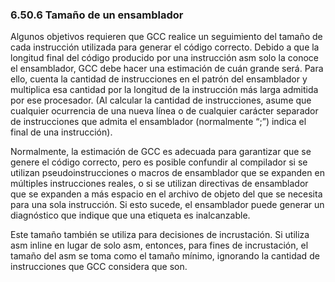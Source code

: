 ### 6.50.6 Tamaño de un ensamblador
Algunos objetivos requieren que GCC realice un seguimiento del tamaño de cada instrucción utilizada para generar el código correcto. Debido a que la longitud final del código producido por una instrucción asm solo la conoce el ensamblador, GCC debe hacer una estimación de cuán grande será. Para ello, cuenta la cantidad de instrucciones en el patrón del ensamblador y multiplica esa cantidad por la longitud de la instrucción más larga admitida por ese procesador. (Al calcular la cantidad de instrucciones, asume que cualquier ocurrencia de una nueva línea o de cualquier carácter separador de instrucciones que admita el ensamblador (normalmente “;”) indica el final de una instrucción).

Normalmente, la estimación de GCC es adecuada para garantizar que se genere el código correcto, pero es posible confundir al compilador si se utilizan pseudoinstrucciones o macros de ensamblador que se expanden en múltiples instrucciones reales, o si se utilizan directivas de ensamblador que se expanden a más espacio en el archivo de objeto del que se necesita para una sola instrucción. Si esto sucede, el ensamblador puede generar un diagnóstico que indique que una etiqueta es inalcanzable.

Este tamaño también se utiliza para decisiones de incrustación. Si utiliza asm inline en lugar de solo asm, entonces, para fines de incrustación, el tamaño del asm se toma como el tamaño mínimo, ignorando la cantidad de instrucciones que GCC considera que son.